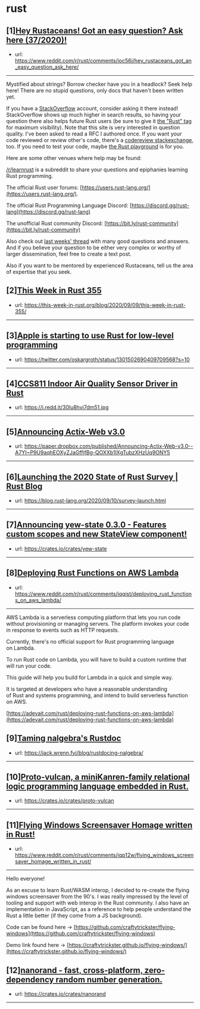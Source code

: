 # rust
## [1][Hey Rustaceans! Got an easy question? Ask here (37/2020)!](https://www.reddit.com/r/rust/comments/ioc56i/hey_rustaceans_got_an_easy_question_ask_here/)
- url: https://www.reddit.com/r/rust/comments/ioc56i/hey_rustaceans_got_an_easy_question_ask_here/
---
Mystified about strings? Borrow checker have you in a headlock? Seek help here! There are no stupid questions, only docs that haven't been written yet.

If you have a [StackOverflow](http://stackoverflow.com/) account, consider asking it there instead! StackOverflow shows up much higher in search results, so having your question there also helps future Rust users (be sure to give it [the "Rust" tag](http://stackoverflow.com/questions/tagged/rust) for maximum visibility). Note that this site is very interested in question quality. I've been asked to read a RFC I authored once. If you want your code reviewed or review other's code, there's a [codereview stackexchange](https://codereview.stackexchange.com/questions/tagged/rust), too. If you need to test your code, maybe [the Rust playground](https://play.rust-lang.org) is for you.

Here are some other venues where help may be found:

[/r/learnrust](https://www.reddit.com/r/learnrust) is a subreddit to share your questions and epiphanies learning Rust programming.

The official Rust user forums: [https://users.rust-lang.org/](https://users.rust-lang.org/).

The official Rust Programming Language Discord: [https://discord.gg/rust-lang](https://discord.gg/rust-lang)

The unofficial Rust community Discord: [https://bit.ly/rust-community](https://bit.ly/rust-community)

Also check out [last weeks' thread](https://reddit.com/r/rust/comments/ijvwsk/hey_rustaceans_got_an_easy_question_ask_here/) with many good questions and answers. And if you believe your question to be either very complex or worthy of larger dissemination, feel free to create a text post.

Also if you want to be mentored by experienced Rustaceans, tell us the area of expertise that you seek.
## [2][This Week in Rust 355](https://www.reddit.com/r/rust/comments/ippv0q/this_week_in_rust_355/)
- url: https://this-week-in-rust.org/blog/2020/09/09/this-week-in-rust-355/
---

## [3][Apple is starting to use Rust for low-level programming](https://www.reddit.com/r/rust/comments/iqnt58/apple_is_starting_to_use_rust_for_lowlevel/)
- url: https://twitter.com/oskargroth/status/1301502690409709568?s=10
---

## [4][CCS811 Indoor Air Quality Sensor Driver in Rust](https://www.reddit.com/r/rust/comments/iq9csu/ccs811_indoor_air_quality_sensor_driver_in_rust/)
- url: https://i.redd.it/30lu8hvi7dm51.jpg
---

## [5][Announcing Actix-Web v3.0](https://www.reddit.com/r/rust/comments/iqq8k9/announcing_actixweb_v30/)
- url: https://paper.dropbox.com/published/Announcing-Actix-Web-v3.0--A7YI~P9U9aqhEOXyZJaGffjfBg-QOXXb1lXgTubzXHzUq9ONY5
---

## [6][Launching the 2020 State of Rust Survey | Rust Blog](https://www.reddit.com/r/rust/comments/iq5s5b/launching_the_2020_state_of_rust_survey_rust_blog/)
- url: https://blog.rust-lang.org/2020/09/10/survey-launch.html
---

## [7][Announcing yew-state 0.3.0 - Features custom scopes and new StateView component!](https://www.reddit.com/r/rust/comments/iqig64/announcing_yewstate_030_features_custom_scopes/)
- url: https://crates.io/crates/yew-state
---

## [8][Deploying Rust Functions on AWS Lambda](https://www.reddit.com/r/rust/comments/iqqist/deploying_rust_functions_on_aws_lambda/)
- url: https://www.reddit.com/r/rust/comments/iqqist/deploying_rust_functions_on_aws_lambda/
---
AWS Lambda is a serverless computing platform that lets you run code without provisioning or managing servers. The platform invokes your code in response to events such as HTTP requests.

Currently, there's no official support for Rust programming language on Lambda.

To run Rust code on Lambda, you will have to build a custom runtime that will run your code.

This guide will help you build for Lambda in a quick and simple way.

It is targeted at developers who have a reasonable understanding of Rust and systems programming, and intend to build serverless function on AWS.

[https://adevait.com/rust/deploying-rust-functions-on-aws-lambda](https://adevait.com/rust/deploying-rust-functions-on-aws-lambda)
## [9][Taming nalgebra's Rustdoc](https://www.reddit.com/r/rust/comments/iqdnq0/taming_nalgebras_rustdoc/)
- url: https://jack.wrenn.fyi/blog/rustdocing-nalgebra/
---

## [10][Proto-vulcan, a miniKanren-family relational logic programming language embedded in Rust.](https://www.reddit.com/r/rust/comments/iqpp8l/protovulcan_a_minikanrenfamily_relational_logic/)
- url: https://crates.io/crates/proto-vulcan
---

## [11][Flying Windows Screensaver Homage written in Rust!](https://www.reddit.com/r/rust/comments/iqp12w/flying_windows_screensaver_homage_written_in_rust/)
- url: https://www.reddit.com/r/rust/comments/iqp12w/flying_windows_screensaver_homage_written_in_rust/
---
Hello everyone!

As an excuse to learn Rust/WASM interop, I decided to re-create the flying windows screensaver from the 90's. I was really impressed by the level of tooling and support with web interop in the Rust community. I also have an implementation in JavaScript, as a reference to help people understand the Rust a little better (if they come from a JS background).

Code can be found here -&gt; [https://github.com/craftytrickster/flying-windows](https://github.com/craftytrickster/flying-windows)

Demo link found here -&gt; [https://craftytrickster.github.io/flying-windows/](https://craftytrickster.github.io/flying-windows/)
## [12][nanorand - fast, cross-platform, zero-dependency random number generation.](https://www.reddit.com/r/rust/comments/iq8rb9/nanorand_fast_crossplatform_zerodependency_random/)
- url: https://crates.io/crates/nanorand
---


